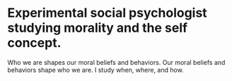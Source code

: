 # Experimental social psychologist studying morality and the self concept.
Who we are shapes our moral beliefs and behaviors. Our moral beliefs and behaviors shape who we are. I study when, where, and how. 
